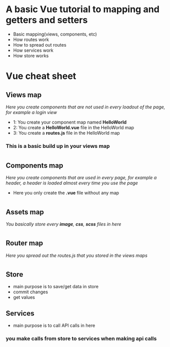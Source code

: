 # A basic Vue tutorial to mapping and getters and setters
- Basic mapping(views, components, etc)
- How routes work
- How to spread out routes
- How services work
- How store works


# Vue cheat sheet

## **Views map**
*Here you create components that are not used in every loadout of the page, for example a login view*
- 1: You create your component map named **HelloWorld**
- 2: You create a **HelloWorld.vue** file in the HelloWorld map
- 3: You create a **routes.js** file in the HelloWorld map
### **This is a basic build up in your views map**

#
## **Components map**
*Here you create components that are used in every page, for example a header, a header is loaded almost every time you use the page*
- Here you only create the **.vue** file without any map

#
## **Assets map**
*You basically store every **image**, **css**, **scss** files in here*


#

## **Router map**
*Here you spread out the routes.js that you stored in the views maps*

#
## **Store**
- main purpose is to save/get data in store
- commit changes
- get values

## **Services**
- main purpose is to call API calls in here
### **you make calls from store to services when making api calls**

#

